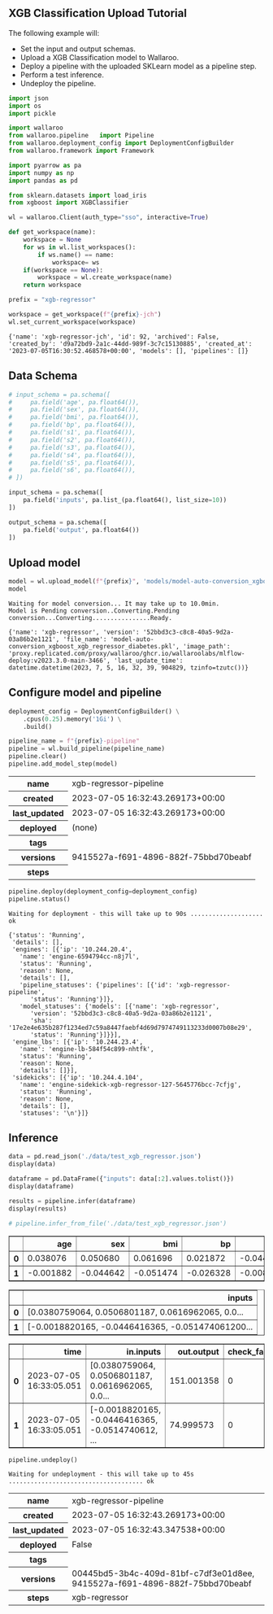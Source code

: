 ## XGB Classification Upload Tutorial

The following example will:

* Set the input and output schemas.
* Upload a XGB Classification model to Wallaroo.
* Deploy a pipeline with the uploaded SKLearn model as a pipeline step.
* Perform a test inference.
* Undeploy the pipeline.

```python
import json
import os
import pickle

import wallaroo
from wallaroo.pipeline   import Pipeline
from wallaroo.deployment_config import DeploymentConfigBuilder
from wallaroo.framework import Framework

import pyarrow as pa
import numpy as np
import pandas as pd

from sklearn.datasets import load_iris
from xgboost import XGBClassifier
```

```python
wl = wallaroo.Client(auth_type="sso", interactive=True)
```

```python
def get_workspace(name):
    workspace = None
    for ws in wl.list_workspaces():
        if ws.name() == name:
            workspace= ws
    if(workspace == None):
        workspace = wl.create_workspace(name)
    return workspace

prefix = "xgb-regressor"
```

```python
workspace = get_workspace(f"{prefix}-jch")
wl.set_current_workspace(workspace)
```

    {'name': 'xgb-regressor-jch', 'id': 92, 'archived': False, 'created_by': 'd9a72bd9-2a1c-44dd-989f-3c7c15130885', 'created_at': '2023-07-05T16:30:52.468578+00:00', 'models': [], 'pipelines': []}

## Data Schema

```python
# input_schema = pa.schema([
#     pa.field('age', pa.float64()),
#     pa.field('sex', pa.float64()),
#     pa.field('bmi', pa.float64()),
#     pa.field('bp', pa.float64()),
#     pa.field('s1', pa.float64()),
#     pa.field('s2', pa.float64()),
#     pa.field('s3', pa.float64()),
#     pa.field('s4', pa.float64()),
#     pa.field('s5', pa.float64()),
#     pa.field('s6', pa.float64()),
# ])

input_schema = pa.schema([
    pa.field('inputs', pa.list_(pa.float64(), list_size=10))
])

output_schema = pa.schema([
    pa.field('output', pa.float64())
])

```

## Upload model

```python
model = wl.upload_model(f"{prefix}", 'models/model-auto-conversion_xgboost_xgb_regressor_diabetes.pkl', framework=Framework.XGBOOST, input_schema=input_schema, output_schema=output_schema)
model
```

    Waiting for model conversion... It may take up to 10.0min.
    Model is Pending conversion..Converting.Pending conversion...Converting................Ready.

    {'name': 'xgb-regressor', 'version': '52bbd3c3-c8c8-40a5-9d2a-03a86b2e1121', 'file_name': 'model-auto-conversion_xgboost_xgb_regressor_diabetes.pkl', 'image_path': 'proxy.replicated.com/proxy/wallaroo/ghcr.io/wallaroolabs/mlflow-deploy:v2023.3.0-main-3466', 'last_update_time': datetime.datetime(2023, 7, 5, 16, 32, 39, 904829, tzinfo=tzutc())}

## Configure model and pipeline

```python
deployment_config = DeploymentConfigBuilder() \
    .cpus(0.25).memory('1Gi') \
    .build()
```

```python
pipeline_name = f"{prefix}-pipeline"
pipeline = wl.build_pipeline(pipeline_name)
pipeline.clear()
pipeline.add_model_step(model)
```

<table><tr><th>name</th> <td>xgb-regressor-pipeline</td></tr><tr><th>created</th> <td>2023-07-05 16:32:43.269173+00:00</td></tr><tr><th>last_updated</th> <td>2023-07-05 16:32:43.269173+00:00</td></tr><tr><th>deployed</th> <td>(none)</td></tr><tr><th>tags</th> <td></td></tr><tr><th>versions</th> <td>9415527a-f691-4896-882f-75bbd70beabf</td></tr><tr><th>steps</th> <td></td></tr></table>

```python
pipeline.deploy(deployment_config=deployment_config)
pipeline.status()
```

    Waiting for deployment - this will take up to 90s .................... ok

    {'status': 'Running',
     'details': [],
     'engines': [{'ip': '10.244.20.4',
       'name': 'engine-6594794cc-n8j7l',
       'status': 'Running',
       'reason': None,
       'details': [],
       'pipeline_statuses': {'pipelines': [{'id': 'xgb-regressor-pipeline',
          'status': 'Running'}]},
       'model_statuses': {'models': [{'name': 'xgb-regressor',
          'version': '52bbd3c3-c8c8-40a5-9d2a-03a86b2e1121',
          'sha': '17e2e4e635b287f1234ed7c59a8447faebf4d69d7974749113233d0007b08e29',
          'status': 'Running'}]}}],
     'engine_lbs': [{'ip': '10.244.23.4',
       'name': 'engine-lb-584f54c899-nhtfk',
       'status': 'Running',
       'reason': None,
       'details': []}],
     'sidekicks': [{'ip': '10.244.4.104',
       'name': 'engine-sidekick-xgb-regressor-127-5645776bcc-7cfjg',
       'status': 'Running',
       'reason': None,
       'details': [],
       'statuses': '\n'}]}

## Inference

```python
data = pd.read_json('./data/test_xgb_regressor.json')
display(data)

dataframe = pd.DataFrame({"inputs": data[:2].values.tolist()})
display(dataframe)

results = pipeline.infer(dataframe)
display(results)

# pipeline.infer_from_file('./data/test_xgb_regressor.json')
```

<table border="1" class="dataframe">
  <thead>
    <tr style="text-align: right;">
      <th></th>
      <th>age</th>
      <th>sex</th>
      <th>bmi</th>
      <th>bp</th>
      <th>s1</th>
      <th>s2</th>
      <th>s3</th>
      <th>s4</th>
      <th>s5</th>
      <th>s6</th>
    </tr>
  </thead>
  <tbody>
    <tr>
      <th>0</th>
      <td>0.038076</td>
      <td>0.050680</td>
      <td>0.061696</td>
      <td>0.021872</td>
      <td>-0.044223</td>
      <td>-0.034821</td>
      <td>-0.043401</td>
      <td>-0.002592</td>
      <td>0.019907</td>
      <td>-0.017646</td>
    </tr>
    <tr>
      <th>1</th>
      <td>-0.001882</td>
      <td>-0.044642</td>
      <td>-0.051474</td>
      <td>-0.026328</td>
      <td>-0.008449</td>
      <td>-0.019163</td>
      <td>0.074412</td>
      <td>-0.039493</td>
      <td>-0.068332</td>
      <td>-0.092204</td>
    </tr>
  </tbody>
</table>

<table border="1" class="dataframe">
  <thead>
    <tr style="text-align: right;">
      <th></th>
      <th>inputs</th>
    </tr>
  </thead>
  <tbody>
    <tr>
      <th>0</th>
      <td>[0.0380759064, 0.0506801187, 0.0616962065, 0.0...</td>
    </tr>
    <tr>
      <th>1</th>
      <td>[-0.0018820165, -0.0446416365, -0.051474061200...</td>
    </tr>
  </tbody>
</table>

<table border="1" class="dataframe">
  <thead>
    <tr style="text-align: right;">
      <th></th>
      <th>time</th>
      <th>in.inputs</th>
      <th>out.output</th>
      <th>check_failures</th>
    </tr>
  </thead>
  <tbody>
    <tr>
      <th>0</th>
      <td>2023-07-05 16:33:05.051</td>
      <td>[0.0380759064, 0.0506801187, 0.0616962065, 0.0...</td>
      <td>151.001358</td>
      <td>0</td>
    </tr>
    <tr>
      <th>1</th>
      <td>2023-07-05 16:33:05.051</td>
      <td>[-0.0018820165, -0.0446416365, -0.0514740612, ...</td>
      <td>74.999573</td>
      <td>0</td>
    </tr>
  </tbody>
</table>

```python
pipeline.undeploy()
```

    Waiting for undeployment - this will take up to 45s ..................................... ok

<table><tr><th>name</th> <td>xgb-regressor-pipeline</td></tr><tr><th>created</th> <td>2023-07-05 16:32:43.269173+00:00</td></tr><tr><th>last_updated</th> <td>2023-07-05 16:32:43.347538+00:00</td></tr><tr><th>deployed</th> <td>False</td></tr><tr><th>tags</th> <td></td></tr><tr><th>versions</th> <td>00445bd5-3b4c-409d-81bf-c7df3e01d8ee, 9415527a-f691-4896-882f-75bbd70beabf</td></tr><tr><th>steps</th> <td>xgb-regressor</td></tr></table>

```python

```
